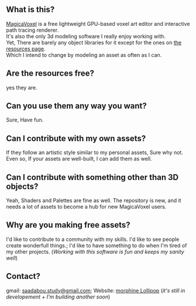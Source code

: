 ## What is this?

[MagicaVoxel](https://ephtracy.github.io/) is a free lightweight GPU-based voxel art editor and interactive path tracing renderer.<br />
It's also the only 3d modeling software I really enjoy working with.<br />
Yet, There are barely any object libraries for it except for the ones on [the resources page](https://ephtracy.github.io/index.html?page=mv_resource).<br />
Which I intend to change by modeling an asset as often as I can. <br />

## Are the resources free?

yes they are.

## Can you use them any way you want?

Sure, Have fun.

## Can I contribute with my own assets?

If they follow an artistic style similar to my personal assets, Sure why not.
Even so, If your assets are well-built, I can add them as well.

## Can I contribute with something other than 3D objects?

Yeah, Shaders and Palettes are fine as well.
The repository is new, and it needs a lot of assets to become a hub for new MagicaVoxel users.

## Why are you making free assets?

I'd like to contribute to a community with my skills.
I'd like to see people create wonderfull things.;
I'd like to have something to do when I'm tired of my other projects. (*Working with this software is fun and keeps my sanity well*)

## Contact?

gmail: saadabou.study@gmail.com;
Website: [morphine Lollipop](https://ssenseii.github.io/MorphineLollipop/) (*it's still in developement + I'm building another soon*)

